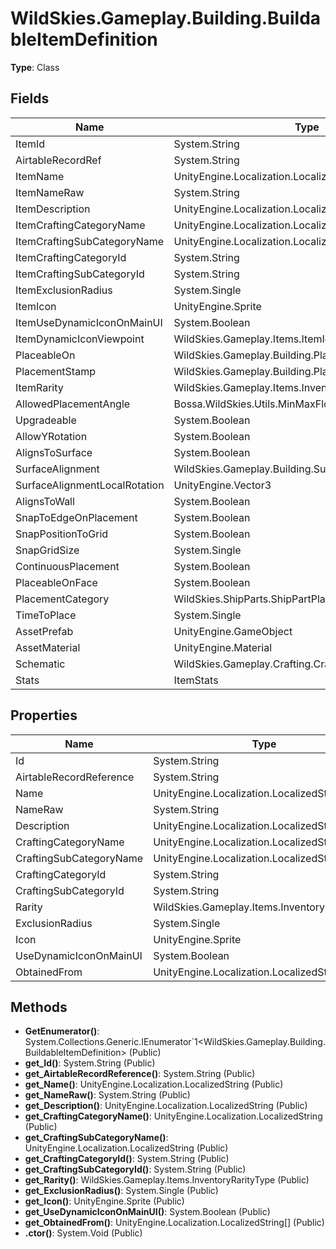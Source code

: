 ﻿# WildSkies.Gameplay.Building.BuildableItemDefinition

**Type**: Class

## Fields

| Name | Type | Access |
|------|------|--------|
| ItemId | System.String | Public |
| AirtableRecordRef | System.String | Public |
| ItemName | UnityEngine.Localization.LocalizedString | Public |
| ItemNameRaw | System.String | Public |
| ItemDescription | UnityEngine.Localization.LocalizedString | Public |
| ItemCraftingCategoryName | UnityEngine.Localization.LocalizedString | Public |
| ItemCraftingSubCategoryName | UnityEngine.Localization.LocalizedString | Public |
| ItemCraftingCategoryId | System.String | Public |
| ItemCraftingSubCategoryId | System.String | Public |
| ItemExclusionRadius | System.Single | Public |
| ItemIcon | UnityEngine.Sprite | Public |
| ItemUseDynamicIconOnMainUI | System.Boolean | Public |
| ItemDynamicIconViewpoint | WildSkies.Gameplay.Items.ItemIconViewpoint | Public |
| PlaceableOn | WildSkies.Gameplay.Building.PlaceableOn | Public |
| PlacementStamp | WildSkies.Gameplay.Building.PlacementStampController | Public |
| ItemRarity | WildSkies.Gameplay.Items.InventoryRarityType | Public |
| AllowedPlacementAngle | Bossa.WildSkies.Utils.MinMaxFloat | Public |
| Upgradeable | System.Boolean | Public |
| AllowYRotation | System.Boolean | Public |
| AlignsToSurface | System.Boolean | Public |
| SurfaceAlignment | WildSkies.Gameplay.Building.SurfaceAlignment | Public |
| SurfaceAlignmentLocalRotation | UnityEngine.Vector3 | Public |
| AlignsToWall | System.Boolean | Public |
| SnapToEdgeOnPlacement | System.Boolean | Public |
| SnapPositionToGrid | System.Boolean | Public |
| SnapGridSize | System.Single | Public |
| ContinuousPlacement | System.Boolean | Public |
| PlaceableOnFace | System.Boolean | Public |
| PlacementCategory | WildSkies.ShipParts.ShipPartPlacementCategories | Public |
| TimeToPlace | System.Single | Public |
| AssetPrefab | UnityEngine.GameObject | Public |
| AssetMaterial | UnityEngine.Material | Public |
| Schematic | WildSkies.Gameplay.Crafting.CraftableItemBlueprint | Public |
| Stats | ItemStats | Public |

## Properties

| Name | Type | Access |
|------|------|--------|
| Id | System.String | Public |
| AirtableRecordReference | System.String | Public |
| Name | UnityEngine.Localization.LocalizedString | Public |
| NameRaw | System.String | Public |
| Description | UnityEngine.Localization.LocalizedString | Public |
| CraftingCategoryName | UnityEngine.Localization.LocalizedString | Public |
| CraftingSubCategoryName | UnityEngine.Localization.LocalizedString | Public |
| CraftingCategoryId | System.String | Public |
| CraftingSubCategoryId | System.String | Public |
| Rarity | WildSkies.Gameplay.Items.InventoryRarityType | Public |
| ExclusionRadius | System.Single | Public |
| Icon | UnityEngine.Sprite | Public |
| UseDynamicIconOnMainUI | System.Boolean | Public |
| ObtainedFrom | UnityEngine.Localization.LocalizedString[] | Public |

## Methods

- **GetEnumerator()**: System.Collections.Generic.IEnumerator`1<WildSkies.Gameplay.Building.BuildableItemDefinition> (Public)
- **get_Id()**: System.String (Public)
- **get_AirtableRecordReference()**: System.String (Public)
- **get_Name()**: UnityEngine.Localization.LocalizedString (Public)
- **get_NameRaw()**: System.String (Public)
- **get_Description()**: UnityEngine.Localization.LocalizedString (Public)
- **get_CraftingCategoryName()**: UnityEngine.Localization.LocalizedString (Public)
- **get_CraftingSubCategoryName()**: UnityEngine.Localization.LocalizedString (Public)
- **get_CraftingCategoryId()**: System.String (Public)
- **get_CraftingSubCategoryId()**: System.String (Public)
- **get_Rarity()**: WildSkies.Gameplay.Items.InventoryRarityType (Public)
- **get_ExclusionRadius()**: System.Single (Public)
- **get_Icon()**: UnityEngine.Sprite (Public)
- **get_UseDynamicIconOnMainUI()**: System.Boolean (Public)
- **get_ObtainedFrom()**: UnityEngine.Localization.LocalizedString[] (Public)
- **.ctor()**: System.Void (Public)

